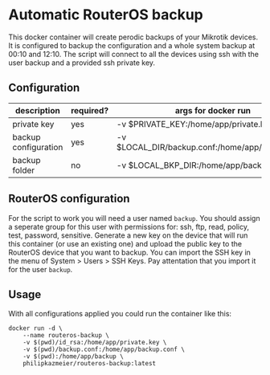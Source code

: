 # Automatic RouterOS backup

This docker container will create perodic backups of your Mikrotik devices.
It is configured to backup the configuration and a whole system backup at 00:10 and 12:10.
The script will connect to all the devices using ssh with the user backup and a provided ssh private key.


## Configuration

| description          | required? | args for docker run                             |
|----------------------|-----------|-------------------------------------------------|
| private key          | yes       | -v $PRIVATE_KEY:/home/app/private.key           |
| backup configuration | yes       | -v $LOCAL_DIR/backup.conf:/home/app/backup.conf |
| backup folder        | no        | -v $LOCAL_BKP_DIR:/home/app/backup              |


## RouterOS configuration
For the script to work you will need a user named `backup`. 
You should assign a seperate group for this user with permissions for: ssh, ftp, read, policy, test, password, sensitive.
Generate a new key on the device that will run this container (or use an existing one) and upload the public key to the RouterOS device that you want to backup. 
You can import the SSH key in the menu of System > Users > SSH Keys. Pay attentation that you import it for the user `backup`.

## Usage

With all configurations applied you could run the container like this:
```
docker run -d \
	--name routeros-backup \
    -v $(pwd)/id_rsa:/home/app/private.key \
    -v $(pwd)/backup.conf:/home/app/backup.conf \
    -v $(pwd):/home/app/backup \
    philipkazmeier/routeros-backup:latest
```

